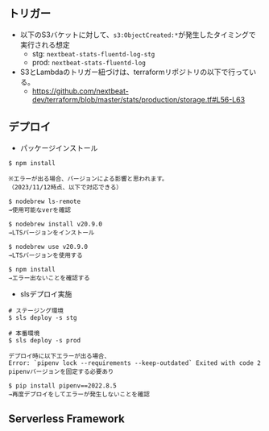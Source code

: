 ## トリガー
- 以下のS3バケットに対して、`s3:ObjectCreated:*`が発生したタイミングで実行される想定
    - stg: `nextbeat-stats-fluentd-log-stg`
    - prod: `nextbeat-stats-fluentd-log`
- S3とLambdaのトリガー紐づけは、terraformリポジトリの以下で行っている。
    - https://github.com/nextbeat-dev/terraform/blob/master/stats/production/storage.tf#L56-L63

## デプロイ
- パッケージインストール
```
$ npm install

※エラーが出る場合、バージョンによる影響と思われます。
（2023/11/12時点、以下で対応できる）

$ nodebrew ls-remote
→使用可能なverを確認

$ nodebrew install v20.9.0
→LTSバージョンをインストール

$ nodebrew use v20.9.0
→LTSバージョンを使用する

$ npm install
→エラー出ないことを確認する
```

- slsデプロイ実施
```
# ステージング環境
$ sls deploy -s stg

# 本番環境
$ sls deploy -s prod

デプロイ時に以下エラーが出る場合、
Error: `pipenv lock --requirements --keep-outdated` Exited with code 2
pipenvバージョンを固定する必要あり

$ pip install pipenv==2022.8.5
→再度デプロイをしてエラーが発生しないことを確認
```

## Serverless Framework
```

```
